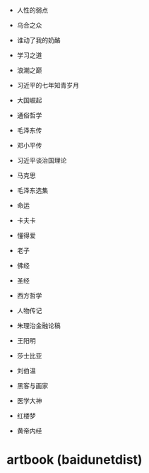 # 

- 人性的弱点
- 乌合之众
- 谁动了我的奶酪
- 学习之道
- 浪潮之巅
- 习近平的七年知青岁月
- 大国崛起



- 通俗哲学
- 毛泽东传
- 邓小平传
- 习近平谈治国理论
- 马克思
- 毛泽东选集
- 命运
- 卡夫卡
- 懂得爱
- 老子
- 佛经
- 圣经
- 西方哲学
- 人物传记
- 朱理治金融论稿
- 王阳明
- 莎士比亚
- 刘伯温
- 黑客与画家
- 医学大神
- 红楼梦
- 黄帝内经

# artbook (baidunetdist)



